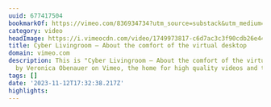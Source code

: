 ```yaml
---
uuid: 677417504
bookmarkOf: https://vimeo.com/836934734?utm_source=substack&utm_medium=email
category: video
headImage: https://i.vimeocdn.com/video/1749973817-c6d7ac3c3f90cdb26e4438f766188aa499f3ecd5898503b56ef3485ee7f1b805-d?f=webp
title: Cyber Livingroom – About the comfort of the virtual desktop
domain: vimeo.com
description: This is "Cyber Livingroom – About the comfort of the virtual desktop"
  by Veronica Obenauer on Vimeo, the home for high quality videos and the people…
tags: []
date: '2023-11-12T17:32:38.217Z'
highlights:
---
```




